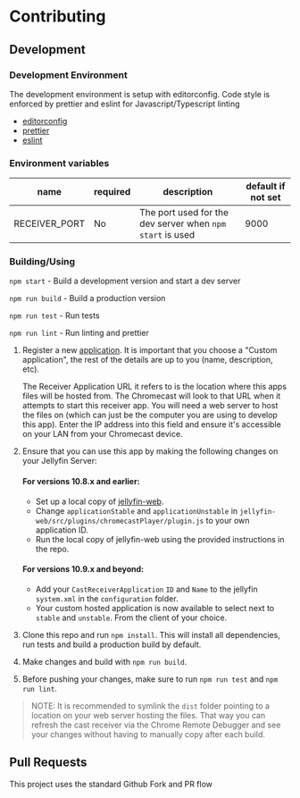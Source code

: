 # Contributing

## Development

### Development Environment

The development environment is setup with editorconfig. Code style is enforced by prettier and eslint for Javascript/Typescript linting

-   [editorconfig](https://editorconfig.org/)
-   [prettier](https://prettier.io/)
-   [eslint](https://eslint.org/)

### Environment variables

| name          | required | description                                               | default if not set |
| ------------- | -------- | --------------------------------------------------------- | ------------------ |
| RECEIVER_PORT | No       | The port used for the dev server when `npm start` is used | 9000               |

### Building/Using

`npm start` - Build a development version and start a dev server

`npm run build` - Build a production version

`npm run test` - Run tests

`npm run lint` - Run linting and prettier

1. Register a new [application](https://developers.google.com/cast/docs/registration). It is important that you choose a "Custom application", the rest of the details are up to you (name, description, etc).

    The Receiver Application URL it refers to is the location where this apps files will be hosted from. The Chromecast will look to that URL when it attempts to start this receiver app. You will need a web server to host the files on (which can just be the computer you are using to develop this app). Enter the IP address into this field and ensure it's accessible on your LAN from your Chromecast device.

2.  Ensure that you can use this app by making the following changes on your Jellyfin Server:
    #### For versions 10.8.x and earlier:
    - Set up a local copy of [jellyfin-web](https://github.com/jellyfin/jellyfin-web).
    - Change `applicationStable` and `applicationUnstable` in `jellyfin-web/src/plugins/chromecastPlayer/plugin.js` to your own application ID.
    - Run the local copy of jellyfin-web using the provided instructions in the repo.

    #### For versions 10.9.x and beyond:
    - Add your `CastReceiverApplication` `ID` and `Name` to the jellyfin `system.xml` in the `configuration` folder.
    - Your custom hosted application is now available to select next to `stable` and `unstable`. From the client of your choice.

3. Clone this repo and run `npm install`. This will install all dependencies, run tests and build a production build by default.
4. Make changes and build with `npm run build`.
5. Before pushing your changes, make sure to run `npm run test` and `npm run lint`.

> NOTE: It is recommended to symlink the `dist` folder pointing to a location on your web server hosting the files. That way you can refresh the cast receiver via the Chrome Remote Debugger and see your changes without having to manually copy after each build.

## Pull Requests

This project uses the standard Github Fork and PR flow

